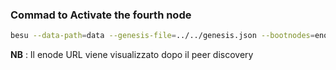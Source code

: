 ### Commad to Activate the fourth node 
```sh
besu --data-path=data --genesis-file=../../genesis.json --bootnodes=enode://b15ae155fe4a2836ec9bc4cdd2038fb53482c0fb7ef4eb39c7049897480408960ed26d073fd253838b91f73d94820bebbc740db8d7f8a8075b970b87a831cbdb@127.0.0.1:30303 --p2p-port=30306 --rpc-http-enabled --rpc-http-api=ETH,NET,QBFT --host-allowlist="*" --rpc-http-cors-origins="all" --rpc-http-port=8548
```

**NB** : Il enode URL viene visualizzato dopo il peer discovery  
